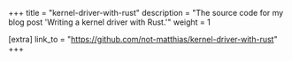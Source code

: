 +++
title = "kernel-driver-with-rust"
description = "The source code for my blog post 'Writing a kernel driver with Rust.'"
weight = 1

[extra]
link_to = "https://github.com/not-matthias/kernel-driver-with-rust"
+++
